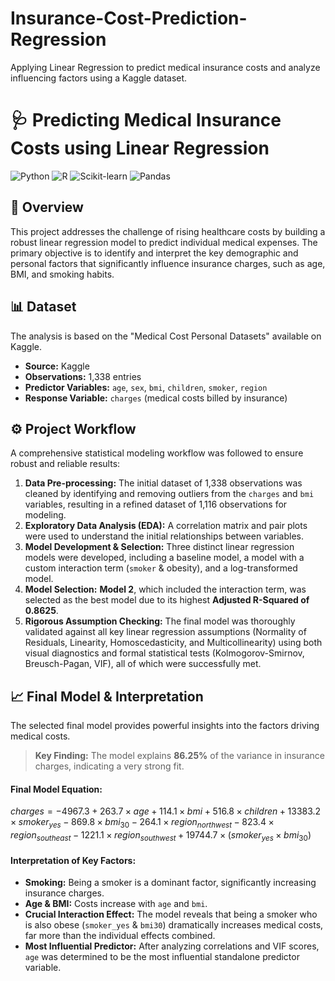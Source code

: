 # Insurance-Cost-Prediction-Regression
Applying Linear Regression to predict medical insurance costs and analyze influencing factors using a Kaggle dataset.


# 🩺 Predicting Medical Insurance Costs using Linear Regression

![Python](https://img.shields.io/badge/Python-3776AB?style=for-the-badge&logo=python&logoColor=white)
![R](https://img.shields.io/badge/R-276DC3?style=for-the-badge&logo=r&logoColor=white)
![Scikit-learn](https://img.shields.io/badge/scikit--learn-%23F7931E.svg?style=for-the-badge&logo=scikit-learn&logoColor=white)
![Pandas](https://img.shields.io/badge/pandas-%23150458.svg?style=for-the-badge&logo=pandas&logoColor=white)

## 📖 Overview

This project addresses the challenge of rising healthcare costs by building a robust linear regression model to predict individual medical expenses. The primary objective is to identify and interpret the key demographic and personal factors that significantly influence insurance charges, such as age, BMI, and smoking habits.

## 📊 Dataset

The analysis is based on the "Medical Cost Personal Datasets" available on Kaggle.

* **Source:** Kaggle
* **Observations:** 1,338 entries
* **Predictor Variables:** `age`, `sex`, `bmi`, `children`, `smoker`, `region`
* **Response Variable:** `charges` (medical costs billed by insurance)

## ⚙️ Project Workflow

A comprehensive statistical modeling workflow was followed to ensure robust and reliable results:

1.  **Data Pre-processing:** The initial dataset of 1,338 observations was cleaned by identifying and removing outliers from the `charges` and `bmi` variables, resulting in a refined dataset of 1,116 observations for modeling.
2.  **Exploratory Data Analysis (EDA):** A correlation matrix and pair plots were used to understand the initial relationships between variables.
3.  **Model Development & Selection:** Three distinct linear regression models were developed, including a baseline model, a model with a custom interaction term (`smoker` & obesity), and a log-transformed model.
4.  **Model Selection:** **Model 2**, which included the interaction term, was selected as the best model due to its highest **Adjusted R-Squared of 0.8625**.
5.  **Rigorous Assumption Checking:** The final model was thoroughly validated against all key linear regression assumptions (Normality of Residuals, Linearity, Homoscedasticity, and Multicollinearity) using both visual diagnostics and formal statistical tests (Kolmogorov-Smirnov, Breusch-Pagan, VIF), all of which were successfully met.

## 📈 Final Model & Interpretation

The selected final model provides powerful insights into the factors driving medical costs.

> **Key Finding:** The model explains **86.25%** of the variance in insurance charges, indicating a very strong fit.

#### Final Model Equation:
$charges = -4967.3 + 263.7 \times age + 114.1 \times bmi + 516.8 \times children + 13383.2 \times smoker_{yes} - 869.8 \times bmi_{30} - 264.1 \times region_{northwest} - 823.4 \times region_{southeast} - 1221.1 \times region_{southwest} + 19744.7 \times (smoker_{yes} \times bmi_{30})$

#### Interpretation of Key Factors:
* **Smoking:** Being a smoker is a dominant factor, significantly increasing insurance charges.
* **Age & BMI:** Costs increase with `age` and `bmi`.
* **Crucial Interaction Effect:** The model reveals that being a smoker who is also obese (`smoker_yes` & `bmi30`) dramatically increases medical costs, far more than the individual effects combined.
* **Most Influential Predictor:** After analyzing correlations and VIF scores, `age` was determined to be the most influential standalone predictor variable.
